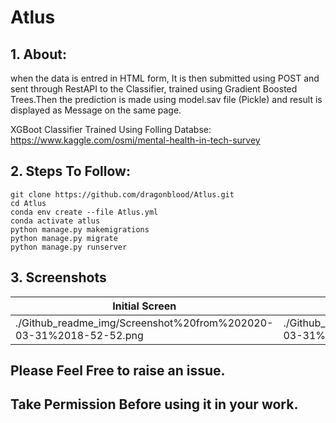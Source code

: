 # Atlus
## 1. About:

when the data is entred in HTML form, It is then submitted using POST and sent through RestAPI to the Classifier, trained using Gradient Boosted Trees.Then the prediction is made using model.sav file (Pickle) and result is displayed as Message on the same page.

XGBoot Classifier Trained Using Folling Databse:
https://www.kaggle.com/osmi/mental-health-in-tech-survey

## 2. Steps To Follow:
```
git clone https://github.com/dragonblood/Atlus.git
cd Atlus
conda env create --file Atlus.yml
conda activate atlus
python manage.py makemigrations
python manage.py migrate
python manage.py runserver
```
## 3. Screenshots
| Initial Screen | Entered Form Data | Result Displayed |
| -------|--------------|-----------------|
| ./Github_readme_img/Screenshot%20from%202020-03-31%2018-52-52.png | ./Github_readme_img/Screenshot%20from%202020-03-31%2018-54-48.png | ./Github_readme_img/Screenshot%20from%202020-03-31%2018-54-18.png|

## Please Feel Free to raise an issue.
## Take Permission Before using it in your work.
